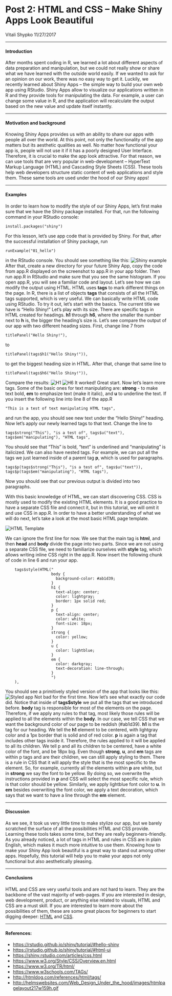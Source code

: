 Post 2: HTML and CSS – Make Shiny Apps Look Beautiful
================
Vitali Shypko
11/27/2017

------------------------------------------------------------------------

#### Introduction

After months spent coding in R, we learned a lot about different aspects
of data preparation and manipulation, but we could not really show or
share what we have learned with the outside world easily. If we wanted
to ask for an opinion on our work, there was no easy way to get it.
Luckily, we recently learned about Shiny Apps – the simple way to build
your own web app using RStudio. Shiny Apps allow to visualize our
applications written in R and they provide tools for manipulating the
data. For example, a user can change some value in R, and the
application will recalculate the output based on the new value and
update itself instantly.

------------------------------------------------------------------------

#### Motivation and background

Knowing Shiny Apps provides us with an ability to share our apps with
people all over the world. At this point, not only the functionality of
the app matters but its aesthetic qualities as well. No matter how
functional your app is, people will not use it if it has a poorly
designed User Interface. Therefore, it is crucial to make the app look
attractive. For that reason, we can use tools that are very popular in
web-development – HyperText Markup Language (HTML) and Cascading Style
Sheets (CSS). These tools help web developers structure static content
of web applications and style them. These same tools are used under the
hood of our Shiny apps!

------------------------------------------------------------------------

#### Examples

In order to learn how to modify the style of our Shiny Apps, let’s first
make sure that we have the Shiny package installed. For that, run the
following command in your RStudio console:

    install.packages("shiny")

For this lesson, let’s use app code that is provided by Shiny. For that,
after the successful installation of Shiny package, run

    runExample("01_hello")

in the RStudio console. You should see something like this: ![Shiny
example](img/01_hello.png "Shiny App Hello 01") After that, create a new
directory for your future Shiny App, copy the code from app.R displayed
on the screenshot to app.R in your app folder. Then run app.R in RStudio
and make sure that you see the same histogram. If you open app.R, you
will see a familiar code and layout. Let’s see how we can modify the
output using HTML. HTML uses **tags** to mark different things on the
page. In R, there is a list of objects **tags** that consists of all the
HTML tags supported, which is very useful. We can basically write HTML
code using RStudio. To try it out, let’s start with the basics. The
current title we have is “Hello Shiny!” Let’s play with its size. There
are specific tags in HTML created for headings. **h1** through **h6**,
where the smaller the number next to **h** is, the bigger the heading’s
size is. Let’s see compare the output of our app with two different
heading sizes. First, change line 7 from

    titlePanel("Hello Shiny!"),

to

    titlePanel(tags$h1("Hello Shiny!")),

to get the biggest heading size in HTML. After that, change that same
line to

    titlePanel(tags$h6("Hello Shiny!")),

Compare the results: ![H1](img/h1.png "H1") ![H6](img/h6.png "H6") It
worked! Great start. Now let’s learn more tags. Some of the basic ones
for text manipulating are: **strong** - to make text bold, **em** to
emphasize text (make it italic), and **u** to underline the text. If you
insert the following line into line 8 of the app.R

    "This is a test of text manipulating HTML tags",

and run the app, you should see new text under the “Hello Shiny!”
heading. Now let’s apply our newly learned tags to that text. Change the
line to

    tags$strong("This"), "is a test of", tags$u("text"),
    tags$em("manipulating"), "HTML tags",

You should see that “This” is bold, “text” is underlined and
“manipulating” is italicized. We can also have nested tags. For example,
we can put all the tags we just learned inside of a parent tag **p**,
which is used for paragraphs.

    tags$p(tags$strong("This"), "is a test of", tags$u("text")),
    tags$p(tags$em("manipulating"), "HTML tags"),

Now you should see that our previous output is divided into two
paragraphs.

With this basic knowledge of HTML, we can start discovering CSS. CSS is
mostly used to modify the existing HTML elements. It is a good practice
to have a separate CSS file and connect it, but in this tutorial, we
will omit it and use CSS in app.R. In order to have a better
understanding of what we will do next, let’s take a look at the most
basic HTML page template.

![HTML Template](img/html_template.gif "HTML Template")

We can ignore the first line for now. We see that the main tag is
**html**, and then **head** and **body** divide the page into two parts.
Since we are not using a separate CSS file, we need to familiarize
ourselves with **style** tag, which allows writing inline CSS right in
the app.R. Now insert the following chunk of code in line 6 and run your
app.

        tags$style(HTML("
                        body {
                          background-color: #ab1d39;
                        }
                        h1 {
                          text-align: center;
                          color: lightgray;
                          border: 1px solid red;
                        }
                        p {
                          text-align: center;
                          color: white;
                          font-size: 18px;
                        }
                        strong {
                          color: yellow;
                        }
                        u {
                          color: lightblue;
                        }
                        em {
                          color: darkgray;
                          text-decoration: line-through;
                        }
                        ")
        ),

You should see a primitively styled version of the app that looks like
this: ![Styled app](img/styled_app.png "Styled app") Not bad for the
first time. Now let’s see what exactly our code did. Notice that inside
of **tags$style** we put all the tags that we introduced before.
**body** tag is responsible for most of the elements on the page.
Therefore, if we apply any rules to that tag, most likely those rules
will be applied to all the elements within the **body**. In our case, we
tell CSS that we want the background color of our page to be reddish
(\#ab1d39). **h1** is the tag for our heading. We tell the **h1**
element to be centered, with lightgray color and a 1px border that is
solid and of red color. **p** is again a tag that includes other tags
inside it. Therefore, the rules applied to it will be applied to all its
children. We tell p and all its children to be centered, have a white
color of the font, and be 18px big. Even though **strong**, **u**, and
**em** tags are within p tags and are their children, we can still apply
styling to them. There is a rule in CSS that it will apply the style
that is the most specific to the element. So, for example, currently all
the elements within **p** are white, but in **strong** we say the font
to be yellow. By doing so, we overwrite the instructions provided in
**p** and CSS will select the most specific rule, which is that color
should be yellow. Similarly, we apply lightblue font color to **u**. In
**em** besides overwriting the font color, we apply a text decoration,
which says that we want to have a line through the **em** element.

------------------------------------------------------------------------

#### Discussion

As we see, it took us very little time to make stylize our app, but we
barely scratched the surface of all the possibilities HTML and CSS
provide. Learning these tools takes some time, but they are really
beginners-friendly. As you already noticed, a lot of tags in HTML and
rules in CSS are in plain English, which makes it much more intuitive to
use them. Knowing how to make your Shiny App look beautiful is a great
way to stand out among other apps. Hopefully, this tutorial will help
you to make your apps not only functional but also aesthetically
pleasing.

------------------------------------------------------------------------

#### Conclusions

HTML and CSS are very useful tools and are not hard to learn. They are
the backbone of the vast majority of web-pages. If you are interested in
design, web development, product, or anything else related to visuals,
HTML and CSS are a must skill. If you are interested to learn more about
the possibilities of them, these are some great places for beginners to
start digging deeper:
[HTML](http://www.htmldog.com/guides/html/beginner/ "HTML") and
[CSS](http://www.htmldog.com/guides/css/beginner/ "CSS").

------------------------------------------------------------------------

#### References:

-   <https://rstudio.github.io/shiny/tutorial/#hello-shiny>
-   <https://rstudio.github.io/shiny/tutorial/#html-ui>
-   <https://shiny.rstudio.com/articles/css.html>
-   <https://www.w3.org/Style/CSS/Overview.en.html>
-   <https://www.w3.org/TR/html/>
-   <https://www.w3schools.com/TAGs/>
-   <http://htmldog.com/references/html/tags/>
-   <http://helmswebsites.com/Web_Design_Under_the_hood/images/htmlpagelayout217w159h.gif>
